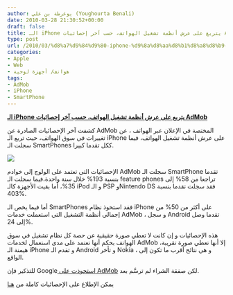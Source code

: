 ```yaml
---
author: يوغرطة بن علي (Youghourta Benali)
date: 2010-03-28 21:30:52+00:00
draft: false
title: الـ iPhone يتربع على عرش أنظمة تشغيل الهواتف، حسب آخر إحصائيات AdMob
type: post
url: /2010/03/%d8%a7%d9%84%d9%80-iphone-%d9%8a%d8%aa%d8%b1%d8%a8%d8%b9-%d8%b9%d9%84%d9%89-%d8%b9%d8%b1%d8%b4-%d8%a3%d9%86%d8%b8%d9%85%d8%a9-%d8%aa%d8%b4%d8%ba%d9%8a%d9%84-%d8%a7%d9%84%d9%87%d9%88%d8%a7%d8%aa%d9%81/
categories:
- Apple
- Web
- هواتف/ أجهزة لوحية
tags:
- AdMob
- iPhone
- SmartPhone
---
```


[**الـ iPhone يتربع على عرش أنظمة تشغيل الهواتف، حسب آخر إحصائيات AdMob**](http://www.it-scoop.com/2010/03/%d8%a7%d9%84%d9%80-iphone-%d9%8a%d8%aa%d8%b1%d8%a8%d8%b9-%d8%b9%d9%84%d9%89-%d8%b9%d8%b1%d8%b4-%d8%a3%d9%86%d8%b8%d9%85%d8%a9-%d8%aa%d8%b4%d8%ba%d9%8a%d9%84-%d8%a7%d9%84%d9%87%d9%88%d8%a7%d8%aa%d9%81/)


كشفت آخر الإحصائيات الصادرة عن AdMob المختصة في الإعلان عبر الهواتف ، عن تغييرات في سوق الهواتف، حيث تربع الـ iPhone على عرش أنظمة تشغيل الهواتف، فيما سجلت الـ SmartPhones ككل تقدما كبيرا.

[![](http://www.it-scoop.com/wp-content/uploads/2010/03/adMob-stats.jpg)
](http://www.it-scoop.com/2010/03/%d8%a7%d9%84%d9%80-iphone-%d9%8a%d8%aa%d8%b1%d8%a8%d8%b9-%d8%b9%d9%84%d9%89-%d8%b9%d8%b1%d8%b4-%d8%a3%d9%86%d8%b8%d9%85%d8%a9-%d8%aa%d8%b4%d8%ba%d9%8a%d9%84-%d8%a7%d9%84%d9%87%d9%88%d8%a7%d8%aa%d9%81/)

الإحصائيات التي تعتمد على الولوج إلى خوادم AdMob سجلت الـ SmartPhone تقدما بنسبة 193% خلال سنة واحدة،فيما سجلت الـ feature phones تراجعا من 58% إلى 35%، أما بقيت الأجهزة كالـ iPod و الـ PSP وNintendo DS فقد سجلت تقدما بنسبة 403%.

أما فيما يخص الـ SmartPhones فقد استحوذ نظام iPhone على أكثر من 50% من إجمالي أنظمة التشغيل التي استعملت خدمات AdMob ، و سجل Android تقدما وصل إلى 24%.

هذه الإحصائيات و إن كانت لا تعطي صورة حقيقية عن حصة كل نظام تشغيل في سوق الهواتف بحكم أنها تعتمد على مدى استعمال لخدمات AdMob إلا أنها تعطي صورة تقريبة، هيمنة الـ iPhone و تقدم الـ Android و تأخر Nokia ، و هي نتائج أقرب ما تكون إلى الواقع.

للتذكير فإن Google[ استحوذت على AdMob](http://www.it-scoop.com/2009/11/google-%d8%aa%d9%84%d8%b9%d9%86-%d8%b4%d8%b1%d8%a7%d8%a1%d9%87%d8%a7-%d9%84%d8%b4%d8%b1%d9%83%d8%a9-admob/) لكن صفقة الشراء لم ترسَّم بعد.

يمكن الإطلاع على الإحصائيات كاملة من [هنا](http://metrics.admob.com/2010/03/february-2010-mobile-metrics-report/)
